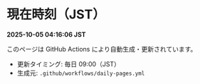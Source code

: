 # 現在時刻（JST）
**2025-10-05 04:16:06 JST**

このページは GitHub Actions により自動生成・更新されています。
- 更新タイミング: 毎日 09:00（JST）
- 生成元: `.github/workflows/daily-pages.yml`
